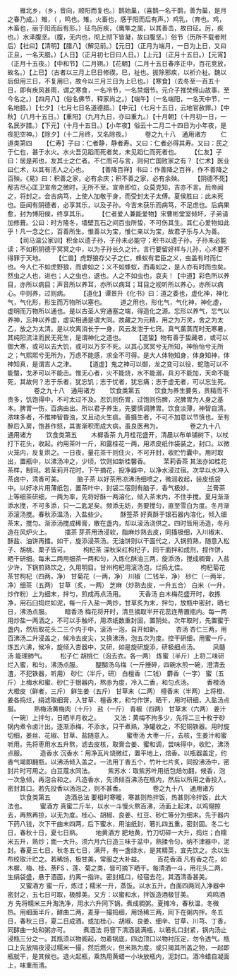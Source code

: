 <!-- { "loadSidebar": true } -->
　　雁北乡，（乡，音向，顺阳而复也。）鹊始巢，（喜鹊一名干鹊，善为巢，是月 之春乃成。）雉，（ ，鸣也。雉，火畜也，感于阳而后有声。）鸡乳，（育也。鸡，木畜也，丽于阳而后有形。）征鸟厉疾，（鹰隼之属，以其善击，故曰征。厉，疾也。）水泽腹坚。（腹，无内也，彻上彻下皆凝，故曰腹坚。）俗节（历所不载者附后）【社曰】【清明】【腊八】（解见前。）【元日】（正月为端月，一日为上日，又曰正旦，一名天腊。）【人日】（正月初七日曰人日。）【上元】（正月十五日。）【元宵】（正月十五夜。）【中和节】（二月朔。）【花朝】（二月十五日春序正中，百花竞放，故名。）【上巳】（古者以三月上巳日修禊。巳，祉也。拔除邪疾，以祈介祉。魏以后但用三日，不复用巳，故今以三月三日为上巳也。）【寒食】（去冬至一百五十日，即有疾风甚雨，谓之寒食，一名冷节，一名禁烟节。元介子推焚绵山故事，至今名之。）【四月八】（俗名佛节，释家尚之。）【端午】（一名端阳，一名天中节，一名地腊。）【七夕】（七月七日名道德腊。）【中元】（七月十五日，云地官赦罪。）【中秋】（八月十五日。）【重阳】（九月九日，亦曰重九。）【十月朝】（十月初一日，一名民岁腊。）【下元】（十月十五日。）【小年夜】俗云十二月二十四日为小年夜，是夜犯空神。）【除夕】（十二月终，又名除夜。）
　　卷之九十八　通用诸方
　　仁道类第四
　　【仁寿】子曰：仁者静，静者寿。又曰：仁者必得其寿。又曰：民之于仁也，甚于水火。水火吾见蹈而死者矣，未见蹈仁而死者也。
　　【仁友】子曰：居是邦也，友其士之仁者。不仁而可与言，则何亡国败家之有？【仁术】医业曰仁术，以其有活人之心也。
　　【善降百祥】书曰：作善降之百祥，作不善降之百殃。《易》曰：积善之家，必有余庆；积不善之家，必有余殃。
　　【阴德不死】邴吉尽心匡卫宣帝之微时，无所不至。宣帝即位，众莫克知，吉亦不言。后帝闻之，将封之。会吉病笃，上使人加敬于身，而受封太子太傅。夏侯胜曰：此未死也。臣闻有阴德者，必享其乐，以及子孙。今吉未获乐而病笃，不足虑也。后病果愈，封为博阳侯，终享其乐。
　　【仁者爱人兼能爱物】宋曹彬堂室倾坏，子弟请加修葺。公曰：时方隆冬，墙壁瓦石之间百虫所蛰，不可伤其生。其仁心爱物如此乎！凡一念之仁，百善所生。惟善以为宝，惟仁亲以为宝，故君子乐与人为善。
　　【司马温公家训】积金以遗子孙，子孙未必能守；积书以遗子孙，子孙未必能读；不如积阴德于冥冥之中，以为子孙长久之计。言行要留好样与儿孙，心术要不得罪于天地。
　　【仁兽】虎野狼存父子之仁，蜂蚁有君臣之义，虫盖有时而仁也。今人仁不如虎野狼，而虐如之；义不如蜂蚁，而毒如之，是人亦有时而虫矣。然虫之人也，进也；人之虫也，退也。人之不如虫也，哀夫！【中道】彩色所以养目，亦所以病目；声音所以养耳，亦所以病耳；耳目之视听所以养心，亦所以病心。中则养，过则病。
　　【道化】谭景升《化书》曰：道之委也，虚化神，神化气，气化形，形生而万物所以塞也。
　　道之用也，形化气，气化神，神化虚，虚明而万物所以通也。是以古圣人穷通塞之端，得造化之源。忘形以养气，忘气以养神，忘神以养虚，虚实相通是谓大同。故藏之为元精，用之为万灵，舍之为太乙，放之为太清。是以坎离消长于一身，风云发泄于七窍。真气薰蒸而时无寒暑，其纯阳流注而民无死生，是谓神化之道也。
　　【道蛰】物有善于蛰藏者，或可以御大寒，或可以去大饥，或可以万岁不死。以其心冥冥兮无所知，神怡怡兮无所之；气熙熙兮无所为，万虑不能感，求全不可得。是大人体物知身，体身知神，体神知真，是谓吉人之津。
　　【道虚】鬼之神可以御，龙之变可以役，蛇虺可以不能螫，戈矛可以不能击。惟无心者，火不能烧，水不能溺，兵刃不能加，天命不能死，其故何？志于乐者，犹忘饥；志于忧者，犹忘痛；志于虚无者，可以忘生死。
　　
　　卷之九十八　通用诸方
　　饮食类第五
　　饮食为养生要务，贵精而不贵多，饥饱得中，不可太过不及。忍饥则伤胃，过饱则伤脾，况脾胃为人身之基本。脾胃一伤，百病由出。所以君子养生，先要慎调脾胃。饮食淡薄，神智自清。浓味多者，不惟神智昏浊，又且动火生痰。善摄生者，不可不加意以节慎也。至有醉后入房，饱甚作怒，其害渐积而成大病，虽良医弗为。
　　
　　卷之九十八　通用诸方
　　饮食类第五
　　木樨香茶 九月桂花盛开，清晨以布单铺树下，以杖打下花头，收起。约用茶叶一斤，和露桂花一两，用浓皮纸作袋装之，封口。以微火笼内，反复烘之。一日夜，量花茶干则住火，不可开封，收贮竹囊中。用时取出，置瓶中，以沸汤冲之，少顷，饮则如新桂馨香。
　　茉莉香茶 其法亦如桂花茶样，制同。若茉莉开花时，下午摘花，投净器中，以净水浸过宿。次早以水冲入茶卤中，清香可美。
　　脑子茶 以好茶用凉沸汤细喷之，微润收起，装皮纸袋中。以好冰片用薄纸包，置茶叶中，封袋二宿则有脑子，香气极妙。
　　兰膏茶 上等细茶研细，一两为率，先将好酥一两溶化，倾入茶末内，不住手搅。夏月渐渐添水搅，不可多添，只一二匙足矣。频添无妨，务要搅匀，直至雪白为度。冬月渐添滚汤搅。春秋添温汤，入盐些少。
　　酥签茶 好真酥于银石器内溶化，倾入细茶末，搅匀。渐添汤搅成稀膏，散在盏内，却以滚汤浇供之。四时皆用汤造，冬月造在风炉火上。
　　擂茶 芽茶用汤浸软，脂麻炒熟去皮，同搐极细，入川椒末、酥盐、油饼再擂。如干，旋添浸茶汤。无油饼则以干面代之，入锅煎熟，随意入松子、胡桃、栗子皆可。
　　枸杞茶 深秋采红枸杞子，同干面拌和成剂，捏作饼，晒干研细。每末二两用细茶一两和匀，入炼化酥油三两，旋添汤，搅成稠膏，入盐少许，下锅煎熟饮之，久用明目。甘州枸杞用滚汤泡，烂捣尢佳。
　　枸杞菊花茶甘枸杞（四两，净） 甘菊花（一两，净） 川椒（二钱半，净） 砂仁（一两半，净）细茶（五两） 甘草（炙，一两） 芝麻（炒熟去皮，一升五合） 白米（一升，炒作粉）上为细末，拌匀，煎成再点汤用。
　　天香汤 白木梅花盛开时，收拣净，用石臼捣烂如泥，每一斤入盐一两炒，甘草炙为末，拌匀，放瓶中密封，晒七日，沸汤点服。
　　暗香汤 梅花将开时，清旦摘取半开花蕊连蒂置瓶内。每一两用炒盐一两洒之，不可以手触坏，用浓纸数重封固，置阴处。次年取时，先置蜜于盏内，然后取花头二三个内于中，滚汤一泡，自开如新。
　　杏汤 杏仁三两，用百沸汤二升浸盖之，候冷去皮尖，又换沸汤，泡五次为度。控干研细，用蜜一斤，炼五六沸，候冷，旋倾入杏器中，又研，如是旋研旋添，研极细点汤。
　　凤髓汤 能理肺气。
　　松子仁 胡桃仁（泡去衣。各一两） 炼蜜（半斤）上将二味研烂入蜜，和匀，沸汤点服。
　　醍醐汤乌梅（一斤捶碎，四碗水煎一碗，澄清去渣，不犯铁器，听用） 砂仁（半斤，研） 白檀香（二钱） 麝香（一字） 蜜（五斤）上梅水和蜜、砂仁于银器内，熬赤为度，冷入二香，和匀点汤。
　　香橙汤大橙皮（鲜者，三斤） 鲜生姜（五斤） 甘草末（二两） 檀香末（半两）上将橙、姜各捣烂，绢滤取细膏，入甘草、檀香末，和匀作饼，晒干，用时研细，入盐汤点服。
　　熟梅汤黄梅肉（十斤） 盐（一斤） 青椒（四两） 甘草末（六两） 姜汁（一碗）上拌匀，日晒半月收之。
　　又法：黄梅不拘多少，先将二三十枚于砂锅内煮令卤汁出。逐渐添梅，不添水，只干煮熟，净罐收之，不犯铜铁器。用时旋切细，姜丝、花椒、甘草、盐随意入。
　　蜜枣汤 大枣一斤，去核，生姜汁和蜜听用。先将枣用水五升熬，滤去皮核，取膏合姜、蜜和调，尝味得中，收贮，沸汤点服。
　　造香水 沉香水：用净瓦片烧微红，置平地上，焙香。以瓶器盖定，约香气竭即翻瓶，以沸汤倾入盖之。一法用丁香五个，竹叶七片炙，同投沸汤中，密封片时可用之。白豆蔻水同法。
　　紫苏水：取紫苏叶用纸包焙勿翻，候香，泡一次急倾，再泡合和之。凡造香水，先须倾百沸汤在瓶内，然后以所用之香投入，密封其口。若先投香以汤泡之，则不甚香。
　　
　　卷之九十八　通用诸方
　　饮食类第五
　　造酒总法 要相时寒暖，寒甚则热拌饭，热甚则冷拌饭，此大法也。
　　蜜酒方 真蜜二斤半，以水一斗慢火熬百沸，汤面上起沫，以鸡翎掠去，再熬再掠，以无为度。桂心、胡椒、良姜、红豆、砂仁等分为细末。先于器内下药八钱，次下干曲末四两，后下蜜水，用油纸封，箬扎四五重，密封固。冬二七日，春秋十日，夏七日熟。
　　地黄酒方 肥地黄，竹刀切碎一大升，捣烂；白糯米五升，熟炒；面一大升。须六月六日造三味于盆中，熟揉令匀，纳不津器中，泥封。春夏三七日，秋冬五七日，满开，有一盏绿水，是其精英，宜先饮之。余以生布绞取汁贮之。若稀饧，极甘美，常服之大补益。
　　百花香酒 凡有香之花，如木樨、梅、桂、荼FS 、莲、菊之类，皆可摘下晒干。每清酒一斗，用花头二两，生绢袋盛，悬于酒面，约离一指许。密封瓶口，经宿去花，其酒清香甚美。
　　又蜜酒方 蜜一斤，炼过；糯米一升，蒸饭。以水五升，白面四两同入净器中密封之，五七日可取，极醇美。又方：以蜜和水，拌饭造酒极甘美。
　　鸡鸣酒方 先将糯米三升淘洗净，用水六升同下锅，煮成稠粥。夏摊冷，春秋温，冬微热。用细面半斤，酵曲二两，麦芽一撮捣细，用饧稀三两，同下在粥内拌。冬五日，春秋三日，夏二日成酒。或加桂心、胡椒、良姜、细辛、甘草、川芎、丁香，同酵曲一处和粥亦可。
　　煮酒法 将窨下清酒装满瓶，以箬扎口封紧，锅内汤止浸瓶三分之一。其瓶须以物阁起，勿着锅底，四边顶口以物衬压定，勿令透气。瓶口上先放隔夜浸过糯米一撮，然后燃火，但米熟为度。或只揭其所盖之物，一起即瓶就干，是其候也。退火起瓶，乘热用黄蜡一小块放瓶内，泥封口。酒冷蜡自凝面上，味重而清。
